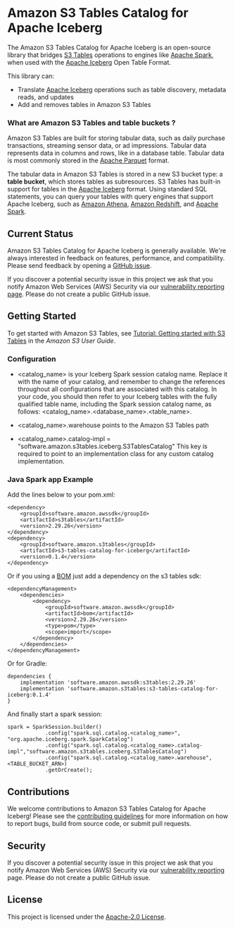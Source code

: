 # Amazon S3 Tables Catalog for Apache Iceberg

<!-- Note for developer: Edit your repository description on GitHub -->

The Amazon S3 Tables Catalog for Apache Iceberg is an open-source library that bridges [S3 Tables](https://docs.aws.amazon.com/AmazonS3/latest/userguide/s3-tables.html) operations to engines like [Apache Spark](https://spark.apache.org/), when used with the [Apache Iceberg](https://iceberg.apache.org/) Open Table Format. 

This library can: 
* Translate [Apache Iceberg](https://iceberg.apache.org/) operations such as table discovery, metadata reads, and updates
* Add and removes tables in Amazon S3 Tables

<!-- Note for writer: Update the following text after the S3 Tables docs are finalized -->

### What are Amazon S3 Tables and table buckets ?

Amazon S3 Tables are built for storing tabular data, such as daily purchase transactions, streaming sensor data, or ad impressions. Tabular data represents data in columns and rows, like in a database table. Tabular data is most commonly stored in the [Apache Parquet](https://parquet.apache.org/) format.

The tabular data in Amazon S3 Tables is stored in a new S3 bucket type: a **table bucket**, which stores tables as subresources. S3 Tables has built-in support for tables in the [Apache Iceberg](https://iceberg.apache.org/) format. Using standard SQL statements, you can query your tables with query engines that support Apache Iceberg, such as [Amazon Athena](https://aws.amazon.com/athena/), [Amazon Redshift](https://aws.amazon.com/pm/redshift/), and [Apache Spark](https://spark.apache.org/).

## Current Status

Amazon S3 Tables Catalog for Apache Iceberg is generally available. We're always interested in feedback on features, performance, and compatibility. Please send feedback by opening a [GitHub issue](https://github.com/awslabs/s3-tables-catalog/issues/new/).

If you discover a potential security issue in this project we ask that you notify Amazon Web Services (AWS) Security via our [vulnerability reporting page](http://aws.amazon.com/security/vulnerability-reporting/). Please do not create a public GitHub issue.

## Getting Started 

To get started with Amazon S3 Tables, see [Tutorial: Getting started with S3 Tables](https://docs.aws.amazon.com/AmazonS3/latest/userguide/s3-tables-getting-started.html) in the *Amazon S3 User Guide*. 

### Configuration

- <catalog_name> is your Iceberg Spark session catalog name. Replace it with the name of
your catalog, and remember to change the references throughout all configurations that
are associated with this catalog. In your code, you should then refer to your Iceberg tables
with the fully qualified table name, including the Spark session catalog name, as follows:
<catalog_name>.<database_name>.<table_name>.

- <catalog_name>.warehouse points to the Amazon S3 Tables path
- <catalog_name>.catalog-impl = "software.amazon.s3tables.iceberg.S3TablesCatalog" This key is required to point to an
implementation class for any custom catalog implementation.

### Java Spark app Example

Add the lines below to your pom.xml:
```
<dependency>
    <groupId>software.amazon.awssdk</groupId>
    <artifactId>s3tables</artifactId>
    <version>2.29.26</version>
</dependency>
<dependency>
    <groupId>software.amazon.s3tables</groupId>
    <artifactId>s3-tables-catalog-for-iceberg</artifactId>
    <version>0.1.4</version>
</dependency>
```
Or if you using a [BOM](https://aws.amazon.com/blogs/developer/managing-dependencies-with-aws-sdk-for-java-bill-of-materials-module-bom/) just add a dependency on the s3 tables sdk:
```
<dependencyManagement>
    <dependencies>
        <dependency>
            <groupId>software.amazon.awssdk</groupId>
            <artifactId>bom</artifactId>
            <version>2.29.26</version>
            <type>pom</type>
            <scope>import</scope>
        </dependency>
    </dependencies>
</dependencyManagement>
```

Or for Gradle:

```
dependencies {
    implementation 'software.amazon.awssdk:s3tables:2.29.26'
    implementation 'software.amazon.s3tables:s3-tables-catalog-for-iceberg:0.1.4'
}
```



And finally start a spark session:

```
spark = SparkSession.builder()
            .config("spark.sql.catalog.<catalog_name>", "org.apache.iceberg.spark.SparkCatalog")
            .config("spark.sql.catalog.<catalog_name>.catalog-impl","software.amazon.s3tables.iceberg.S3TablesCatalog")
            .config("spark.sql.catalog.<catalog_name>.warehouse", <TABLE_BUCKET_ARN>)
            .getOrCreate();
```

## Contributions

We welcome contributions to Amazon S3 Tables Catalog for Apache Iceberg! Please see the [contributing guidelines](CONTRIBUTING.md) for more information on how to report bugs, build from source code, or submit pull requests.

## Security

If you discover a potential security issue in this project we ask that you notify Amazon Web Services (AWS) Security via our [vulnerability reporting](http://aws.amazon.com/security/vulnerability-reporting/) page. Please do not create a public GitHub issue.

## License

This project is licensed under the [Apache-2.0 License](LICENSE).
